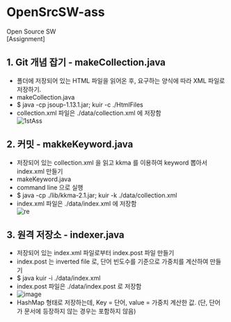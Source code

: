# OpenSrcSW-ass

Open Source SW <br>
[Assignment]


## 1. Git 개념 잡기 - makeCollection.java
 - 폴더에 저장되어 있는 HTML 파일을 읽어온 후, 요구하는 양식에 따라 XML 파일로 저장하기.<br>
 - makeCollection.java<br>
 - $ java -cp jsoup-1.13.1.jar; kuir -c ./HtmlFiles <br>
 - collection.xml 파일은 ./data/collection.xml 에 저장함 <br>
![1stAss](https://user-images.githubusercontent.com/63097207/110724764-c1335880-8259-11eb-84e9-527c26787643.JPG)

## 2. 커밋 - makkeKeyword.java
 - 저장되어 있는 collection.xml 을 읽고 kkma 를 이용하여 keyword 뽑아서 index.xml 만들기<br>
 - makeKeyword.java<br>
 - command line 으로 실행<br>
 - $ java -cp ./lib/kkma-2.1.jar; kuir -k ./data/collection.xml <br>
 - index.xml 파일은 ./data/index.xml 에 저장함 <br>
![re](https://user-images.githubusercontent.com/63097207/111558244-c18ba080-87d1-11eb-914e-bf013b6eb976.PNG)

## 3. 원격 저장소 - indexer.java
- 저장되어 있는 index.xml 파일로부터 index.post 파일 만들기<br>
- index.post 는 inverted file 로, 단어 빈도수를 기준으로 가중치를 계산하여 만들기<br>
- $ java kuir -i ./data/index.xml <br>
- index.post 파일은 ./data/index.post 로 저장함 <br>
- ![image](https://user-images.githubusercontent.com/63097207/112443531-69840980-8d90-11eb-8d6e-565a33e268a8.png)
- HashMap 형태로 저장하는데, Key = 단어, value = 가중치 계산한 값. (단, 단어가 문서에 등장하지 않는 경우는 포함하지 않음)<br>
